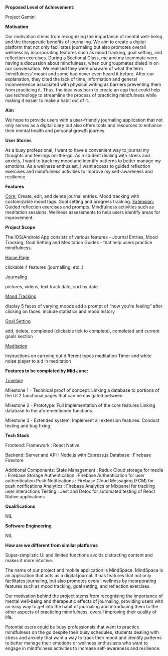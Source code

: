 **Proposed Level of Achievement:**

Project Gemini

**Motivation** 

Our motivation stems from recognizing the importance of mental well-being and the therapeutic benefits of journaling. We aim to create a digital platform that not only facilitates journaling but also promotes overall wellness by incorporating features such as mood tracking, goal setting, and reflection exercises. During a Sectional Class, me and my teammate were having a discussion about mindfulness, when our groupmates dialed in on our conversation. We realised they were unaware of what the term ‘mindfulness’ meant and some had never even heard it before. After our explanation, they cited the lack of time, information and general inconvenience associated with physical writing as barriers preventing them from practicing it. Thus, the idea was born to create an app that could help use technology to streamline the process of practicing mindfulness while making it easier to make a habit out of it. 


**Aim**

We hope to provide users with a user-friendly journaling application that not only serves as a digital diary but also offers tools and resources to enhance their mental health and personal growth journey.


**User Stories**

As a busy professional, I want to have a convenient way to journal my thoughts and feelings on-the-go.
As a student dealing with stress and anxiety, I want to track my mood and identify patterns to better manage my emotions.
As a wellness enthusiast, I want access to guided reflection exercises and mindfulness activities to improve my self-awareness and resilience.

**Features**

<ins>Core:</ins>
Create, edit, and delete journal entries.
Mood tracking with customizable mood tags.
Goal setting and progress tracking.
<ins>Extension:</ins>
Guided reflection exercises and prompts.
Mindfulness activities such as meditation sessions.
Wellness assessments to help users identify areas for improvement. 


**Project Scope**

The IOS/Android App consists of various features - Journal Entries, Mood Tracking, Goal Setting and Meditation Guides - that help users practice mindfulness. 

<ins>Home Page</ins>

clickable 4 features (journalling, etc..)

<ins>Journaling</ins>

pictures, videos, text 
track date, sort by date 

<ins>Mood Tracking</ins>

display 5 faces of varying moods
add a prompt of “how you're feeling” after clicking on faces. 
include statistics and mood history

<ins>Goal Setting</ins>

add, delete, completed (clickable tick to complete), 
completed and current goals section 

<ins>Meditation</ins>

Instructions on carrying out different types meditation
Timer and white noise player to aid in meditation

**Features to be completed by Mid June:**

<ins>Timeline</ins>

Milestone 1 - Technical proof of concept:
Linking a database to portions of the UI
2 functional pages that can be navigated between 

Milestone 2 - Prototype:
Full Implementation of the core features
Linking database to the aforementioned functions. 

Milestone 3 - Extended system:
Implement all extension features.
Conduct testing and bug fixing.

**Tech Stack**

Frontend: 
Framework : React Native 

Backend: 
Server and API : Node.js with Express.js 
Database : Firebase Firestore 

Additional Components: 
State Management : Redux 
Cloud storage for media : Firebase Storage 
Authentication : Firebase Authentication for user authentication 
Push Notifications : Firebase Cloud Messaging (FCM) for push notifications 
Analytics : Firebase Analytics or Mixpanel for tracking user interactions 
Testing : Jest and Detox for automated testing of React Native applications


**Qualifications**

NIL 

**Software Engineering**

NIL 


**How are we different from similar platforms**

Super-simplistic UI and limited functions avoids distracting content and makes it more intuitive.

The name of our project and mobile application is MindSpace. MindSpace is an application that acts as a digital journal. It has features that not only facilitates journaling, but also promotes overall wellness by incorporating features such as mood tracking, goal setting, and reflection exercises. 

Our motivation behind the project stems from recognising the importance of mental well-being and therapeutic effects of journaling, providing users with an easy way to get into the habit of journaling and introducing them to the other aspects of practicing mindfulness, overall improving their quality of life. 

Potential users could be busy professionals that want to practice mindfulness on the go despite their busy schedules, students dealing with stress and anxiety that want a way to track their mood and identify patterns to better manage their emotions or wellness enthusiasts who want to engage in mindfulness activities to increase self-awareness and resilience. 





